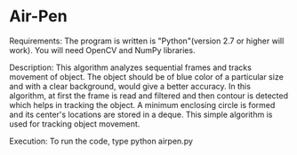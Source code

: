 # Air-Pen
Requirements: The program is written is "Python"(version 2.7 or higher will work). You will need OpenCV and NumPy libraries.

Description: This algorithm analyzes sequential frames and tracks movement of object. The object should be of blue color of a particular size and with a clear background, would give a better accuracy. In this algorithm, at first the frame is read and filtered and then contour is detected which helps in tracking the object. A minimum enclosing circle is formed and its center's locations are stored in a deque. This simple algorithm is used for tracking object movement.

Execution: To run the code, type python airpen.py
